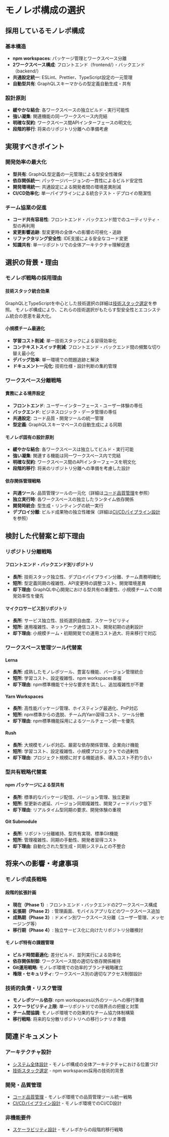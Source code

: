 # モノレポ構成の選択

## 採用しているモノレポ構成

### 基本構造
- **npm workspaces**: パッケージ管理とワークスペース分離
- **2ワークスペース構成**: フロントエンド（frontend/）・バックエンド（backend/）
- **共通設定統一**: ESLint、Prettier、TypeScript設定の一元管理
- **自動型共有**: GraphQLスキーマからの型定義自動生成・共有

### 設計原則
- **緩やかな結合**: 各ワークスペースの独立ビルド・実行可能性
- **強い凝集**: 関連機能の同一ワークスペース内完結
- **明確な契約**: ワークスペース間APIインターフェースの明文化
- **段階的移行**: 将来のリポジトリ分離への準備考慮

## 実現すべきポイント

### 開発効率の最大化
- **型共有**: GraphQL型定義の一元管理による型安全性確保
- **依存関係統一**: パッケージバージョンの一貫性によるビルド安定性
- **開発環境統一**: 共通設定による開発者間の環境差異削減
- **CI/CD効率化**: 単一パイプラインによる統合テスト・デプロイの簡潔性

### チーム協業の促進
- **コード共有容易性**: フロントエンド・バックエンド間でのユーティリティ・型の再利用
- **変更影響追跡**: 型変更時の全体への影響の可視化・追跡
- **リファクタリング安全性**: IDE支援による安全なコード変更
- **知識共有**: 単一リポジトリでの全体アーキテクチャ理解促進

## 選択の背景・理由

### モノレポ戦略の採用理由

#### 技術スタック統合効果
GraphQLとTypeScriptを中心とした技術選択の詳細は[技術スタック選定](./tech-stack.md)を参照。
モノレポ構成により、これらの技術選択がもたらす型安全性とエコシステム統合の恩恵を最大化。

#### 小規模チーム最適化
- **学習コスト削減**: 単一技術スタックによる習得効率化
- **コンテキストスイッチ削減**: フロントエンド・バックエンド間の頻繁な切り替え最小化
- **デバッグ効率**: 単一環境での問題追跡と解決
- **ドキュメント一元化**: 技術仕様・設計判断の集約管理

### ワークスペース分離戦略

#### 責務による境界設定
- **フロントエンド**: ユーザーインターフェース・ユーザー体験の専任
- **バックエンド**: ビジネスロジック・データ管理の専任
- **共通設定**: コード品質・開発ツールの統一管理
- **型定義**: GraphQLスキーマベースの自動生成による同期

#### モノレポ固有の設計原則
- **緩やかな結合**: 各ワークスペースは独立してビルド・実行可能
- **強い凝集**: 関連する機能は同一ワークスペース内で完結
- **明確な契約**: ワークスペース間のAPIインターフェースを明文化
- **段階的移行**: 将来のリポジトリ分離への準備を考慮した設計

#### 依存関係管理戦略
- **共通ツール**: 品質管理ツールの一元化（詳細は[コード品質管理](../qa/code-quality.md)を参照）
- **独立実行時**: 各ワークスペースの独立したランタイム依存関係
- **開発時統合**: 型生成・リンティングの統一実行
- **デプロイ分離**: ビルド成果物の独立性確保（詳細は[CI/CDパイプライン設計](../devops/ci-cd-pipeline.md)を参照）

## 検討した代替案と却下理由

### リポジトリ分離戦略

#### フロントエンド・バックエンド別リポジトリ
- **長所**: 技術スタック独立性、デプロイパイプライン分離、チーム責務明確化
- **短所**: 型定義同期の複雑性、API変更時の調整コスト、開発環境差異
- **却下理由**: GraphQL中心開発における型共有の重要性、小規模チームでの開発効率性を優先

#### マイクロサービス別リポジトリ
- **長所**: サービス独立性、技術選択自由度、スケーラビリティ
- **短所**: 運用複雑性、ネットワーク通信コスト、開発初期の過剰設計
- **却下理由**: 小規模チーム・初期開発での運用コスト過大、将来移行で対応

### ワークスペース管理ツール代替案

#### Lerna
- **長所**: 成熟したモノレポツール、豊富な機能、バージョン管理統合
- **短所**: 学習コスト、設定複雑性、npm workspaces重複
- **却下理由**: npm標準機能で十分な要求を満たし、追加複雑性が不要

#### Yarn Workspaces
- **長所**: 高性能パッケージ管理、ホイスティング最適化、PnP対応
- **短所**: npm標準からの逸脱、チーム内Yarn習得コスト、ツール分散
- **却下理由**: npm標準機能採用によるツールチェーン統一を優先

#### Rush
- **長所**: 大規模モノレポ対応、厳密な依存関係管理、企業向け機能
- **短所**: 学習コスト、設定複雑性、小規模プロジェクトでの過剰性
- **却下理由**: プロジェクト規模に対する機能過多、導入コスト不釣り合い

### 型共有戦略代替案

#### npm パッケージによる型共有
- **長所**: 標準的なパッケージ配信、バージョン管理、独立更新
- **短所**: 型更新の遅延、バージョン同期複雑性、開発フィードバック低下
- **却下理由**: リアルタイム型同期の要求、開発体験の重視

#### Git Submodule
- **長所**: リポジトリ分離維持、型共有実現、標準Git機能
- **短所**: 管理複雑性、同期の手動性、開発者習得コスト
- **却下理由**: 自動化された型生成・同期システムとの不整合

## 将来への影響・考慮事項

### モノレポ成長戦略

#### 段階的拡張計画
- **現在（Phase 1）**: フロントエンド・バックエンドの2ワークスペース構成
- **拡張期（Phase 2）**: 管理画面、モバイルアプリなどのワークスペース追加
- **成熟期（Phase 3）**: ドメイン別ワークスペース分離（ユーザー管理、メッセージング等）
- **移行期（Phase 4）**: 独立サービス化に向けたリポジトリ分離検討

#### モノレポ特有の課題管理
- **ビルド時間最適化**: 差分ビルド、並列実行による効率化
- **依存関係制御**: ワークスペース間の適切な依存関係維持
- **Git運用戦略**: モノレポ環境での効率的ブランチ戦略確立
- **権限・セキュリティ**: ワークスペース別の適切なアクセス制御設計

### 技術的負債・リスク管理
- **モノレポツール依存**: npm workspaces以外のツールへの移行準備
- **スケーラビリティ上限**: 単一リポジトリでの限界点の把握と対策
- **チーム間協調**: モノレポ環境での効果的なチーム協力体制構築
- **移行戦略**: 将来的な分散リポジトリへの移行シナリオ準備

## 関連ドキュメント

### アーキテクチャ設計
- [システム全体設計](./overview.md) - モノレポ構成の全体アーキテクチャにおける位置づけ
- [技術スタック選定](./tech-stack.md) - npm workspaces採用の技術的背景

### 開発・品質管理
- [コード品質管理](../qa/code-quality.md) - モノレポ環境での品質管理ツール統一戦略
- [CI/CDパイプライン設計](../devops/ci-cd-pipeline.md) - モノレポ環境でのCI/CD設計

### 非機能要件
- [スケーラビリティ設計](../requirements/non-functional/scalability.md) - モノレポからの段階的移行戦略